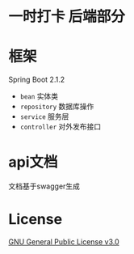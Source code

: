# 一时打卡 后端部分

# 框架

Spring Boot 2.1.2


 - `bean` 实体类
 - `repository` 数据库操作
 - `service` 服务层
 - `controller` 对外发布接口

# api文档

文档基于swagger生成

# License

[GNU General Public License v3.0
](https://github.com/lc-group-dev/lc-group-backend/blob/master/LICENSE)

